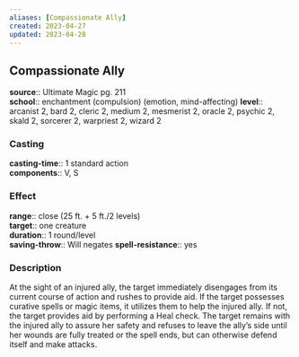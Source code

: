 ```yaml
---
aliases: [Compassionate Ally]
created: 2023-04-27
updated: 2023-04-28
---
```


## Compassionate Ally

**source**:: Ultimate Magic pg. 211  
**school**:: enchantment (compulsion) (emotion, mind-affecting)
**level**:: arcanist 2, bard 2, cleric 2, medium 2, mesmerist 2, oracle 2, psychic 2, skald 2, sorcerer 2, warpriest 2, wizard 2

### Casting

**casting-time**:: 1 standard action  
**components**:: V, S

### Effect

**range**:: close (25 ft. + 5 ft./2 levels)  
**target**:: one creature  
**duration**:: 1 round/level  
**saving-throw**:: Will negates
**spell-resistance**:: yes

### Description

At the sight of an injured ally, the target immediately disengages from its current course of action and rushes to provide aid. If the target possesses curative spells or magic items, it utilizes them to help the injured ally. If not, the target provides aid by performing a Heal check. The target remains with the injured ally to assure her safety and refuses to leave the ally’s side until her wounds are fully treated or the spell ends, but can otherwise defend itself and make attacks.
